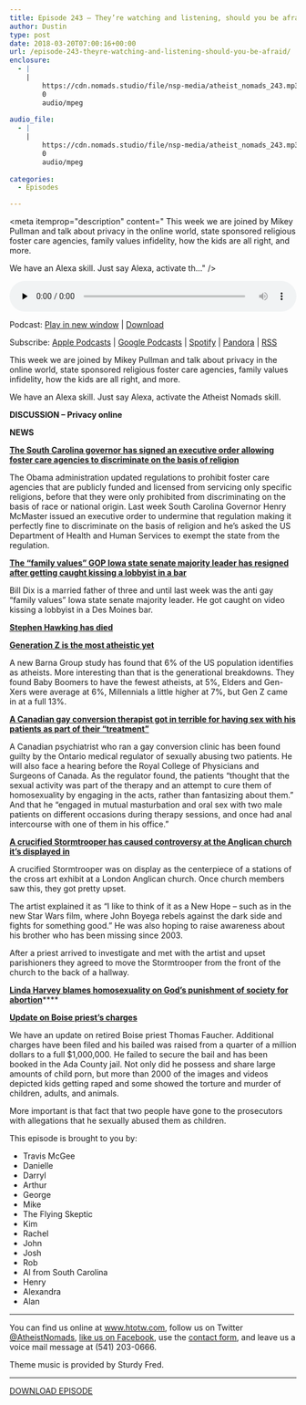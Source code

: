 ```yaml
---
title: Episode 243 – They’re watching and listening, should you be afraid?
author: Dustin
type: post
date: 2018-03-20T07:00:16+00:00
url: /episode-243-theyre-watching-and-listening-should-you-be-afraid/
enclosure:
  - |
    |
        https://cdn.nomads.studio/file/nsp-media/atheist_nomads_243.mp3
        0
        audio/mpeg
        
audio_file:
  - |
    |
        https://cdn.nomads.studio/file/nsp-media/atheist_nomads_243.mp3
        0
        audio/mpeg
        
categories:
  - Episodes

---
```

<div itemscope itemtype="http://schema.org/AudioObject">
  <meta itemprop="name" content="Episode 243 &#8211; They’re watching and listening, should you be afraid?" />
  
  <meta itemprop="uploadDate" content="2018-03-20T01:00:16-06:00" />
  
  <meta itemprop="encodingFormat" content="audio/mpeg" />
  
  <meta itemprop="description" content="
This week we are joined by Mikey Pullman and talk about privacy in the online world, state sponsored religious foster care agencies, family values infidelity, how the kids are all right, and more.

We have an Alexa skill. Just say Alexa, activate th..." />
  
  <meta itemprop="contentUrl" content="https://dts.podtrac.com/redirect.mp3/cdn.nomads.studio/file/nsp-media/atheist_nomads_243.mp3" />
  </p> 
  
  <div class="powerpress_player" id="powerpress_player_8506">
    <audio class="wp-audio-shortcode" id="audio-1698-250" preload="none" style="width: 100%;" controls="controls"><source type="audio/mpeg" src="https://dts.podtrac.com/redirect.mp3/cdn.nomads.studio/file/nsp-media/atheist_nomads_243.mp3?_=250" /><a href="https://dts.podtrac.com/redirect.mp3/cdn.nomads.studio/file/nsp-media/atheist_nomads_243.mp3">https://dts.podtrac.com/redirect.mp3/cdn.nomads.studio/file/nsp-media/atheist_nomads_243.mp3</a></audio>
  </div>
</div>

<p class="powerpress_links powerpress_links_mp3">
  Podcast: <a href="https://dts.podtrac.com/redirect.mp3/cdn.nomads.studio/file/nsp-media/atheist_nomads_243.mp3" class="powerpress_link_pinw" target="_blank" title="Play in new window" onclick="return powerpress_pinw('https://htotw.com/?powerpress_pinw=1698-podcast');" rel="nofollow">Play in new window</a> | <a href="https://dts.podtrac.com/redirect.mp3/cdn.nomads.studio/file/nsp-media/atheist_nomads_243.mp3" class="powerpress_link_d" title="Download" rel="nofollow" download="atheist_nomads_243.mp3">Download</a>
</p>

<p class="powerpress_links powerpress_subscribe_links">
  Subscribe: <a href="https://podcasts.apple.com/us/podcast/humanists-take-on-the-world/id530050098?mt=2&ls=1" class="powerpress_link_subscribe powerpress_link_subscribe_itunes" target="_blank" title="Subscribe on Apple Podcasts" rel="nofollow">Apple Podcasts</a> | <a href="https://www.google.com/podcasts?feed=aHR0cDovL2F0aGVpc3Rub21hZHMubGlic3luLmNvbS9yc3M%3D" class="powerpress_link_subscribe powerpress_link_subscribe_googleplay" target="_blank" title="Subscribe on Google Podcasts" rel="nofollow">Google Podcasts</a> | <a href="https://open.spotify.com/show/3LzK2xZGike6Tc1GEMtMbr?si=LieN9SNuTpq96smuaUsH8A" class="powerpress_link_subscribe powerpress_link_subscribe_spotify" target="_blank" title="Subscribe on Spotify" rel="nofollow">Spotify</a> | <a href="https://www.pandora.com/podcast/atheist-nomads/PC:10122?corr=62071012&part=ug" class="powerpress_link_subscribe powerpress_link_subscribe_pandora" target="_blank" title="Subscribe on Pandora" rel="nofollow">Pandora</a> | <a href="https://htotw.com/feed/podcast/" class="powerpress_link_subscribe powerpress_link_subscribe_rss" target="_blank" title="Subscribe via RSS" rel="nofollow">RSS</a>
</p>

  
This week we are joined by Mikey Pullman and talk about privacy in the online world, state sponsored religious foster care agencies, family values infidelity, how the kids are all right, and more.

We have an Alexa skill. Just say Alexa, activate the Atheist Nomads skill.

**DISCUSSION &#8211; Privacy online**

**NEWS**

**<a href="https://www.postandcourier.com/politics/gov-henry-mcmaster-allows-foster-care-agencies-in-south-carolina/article_4ec95fd6-2700-11e8-8313-1b06c3f009a9.html" target="_blank" rel="noopener">The South Carolina governor has signed an executive order allowing foster care agencies to discriminate on the basis of religion</a>**

The Obama administration updated regulations to prohibit foster care agencies that are publicly funded and licensed from servicing only specific religions, before that they were only prohibited from discriminating on the basis of race or national origin. Last week South Carolina Governor Henry McMaster issued an executive order to undermine that regulation making it perfectly fine to discriminate on the basis of religion and he’s asked the US Department of Health and Human Services to exempt the state from the regulation.

**<a href="http://www.thenewcivilrightsmovement.com/873630/bill_dix_quits_top_anti_gay_family_values_lawmaker_caught_on_camera_kissing_lobbyist" target="_blank" rel="noopener">The &#8220;family values&#8221; GOP Iowa state senate majority leader has resigned after getting caught kissing a lobbyist in a bar</a>**

Bill Dix is a married father of three and until last week was the anti gay “family values” Iowa state senate majority leader. He got caught on video kissing a lobbyist in a Des Moines bar.

**<a href="http://www.bbc.com/news/uk-43396008?ns_mchannel=social&ns_campaign=bbc_breaking&ns_source=twitter&ns_linkname=news_central" target="_blank" rel="noopener">Stephen Hawking has died</a>**

**<a href="http://baylorlariat.com/2018/02/15/research-shows-generation-z-is-the-most-atheistic-yet/" target="_blank" rel="noopener">Generation Z is the most atheistic yet</a>**

A new Barna Group study has found that 6% of the US population identifies as atheists. More interesting than that is the generational breakdowns. They found Baby Boomers to have the fewest atheists, at 5%, Elders and Gen-Xers were average at 6%, Millennials a little higher at 7%, but Gen Z came in at a full 13%.

**<a href="https://www.rawstory.com/2018/03/gay-conversion-therapist-cured-male-patients-by-having-with-them-in-his-office/" target="_blank" rel="noopener">A Canadian gay conversion therapist got in terrible for having sex with his patients as part of their &#8220;treatment&#8221;</a>**

A Canadian psychiatrist who ran a gay conversion clinic has been found guilty by the Ontario medical regulator of sexually abusing two patients. He will also face a hearing before the Royal College of Physicians and Surgeons of Canada. As the regulator found, the patients “thought that the sexual activity was part of the therapy and an attempt to cure them of homosexuality by engaging in the acts, rather than fantasizing about them.” And that he “engaged in mutual masturbation and oral sex with two male patients on different occasions during therapy sessions, and once had anal intercourse with one of them in his office.”

**<a href="http://www.dailymail.co.uk/news/article-5497837/Crucified-Star-Wars-Stormtrooper-hangs-Anglican-church.html" target="_blank" rel="noopener">A crucified Stormtrooper has caused controversy at the Anglican church it’s displayed in</a>**

A crucified Stormtrooper was on display as the centerpiece of a stations of the cross art exhibit at a London Anglican church. Once church members saw this, they got pretty upset.

The artist explained it as “I like to think of it as a New Hope &#8211; such as in the new Star Wars film, where John Boyega rebels against the dark side and fights for something good.” He was also hoping to raise awareness about his brother who has been missing since 2003.

After a priest arrived to investigate and met with the artist and upset parishioners they agreed to move the Stormtrooper from the front of the church to the back of a hallway.

**<a href="http://www.rightwingwatch.org/post/linda-harvey-gay-people-engage-in-dead-end-degrading-passions/" target="_blank" rel="noopener">Linda Harvey blames homosexuality on God’s punishment of society for abortion</a>******

**<a href="http://criticschronicle.com/ex-priest-alleged-possessing-2000-child-rapetorture-images-videos-two-cases-child-abuse/" target="_blank" rel="noopener">Update on Boise priest’s charges</a>**

We have an update on retired Boise priest Thomas Faucher. Additional charges have been filed and his bailed was raised from a quarter of a million dollars to a full $1,000,000. He failed to secure the bail and has been booked in the Ada County jail. Not only did he possess and share large amounts of child porn, but more than 2000 of the images and videos depicted kids getting raped and some showed the torture and murder of children, adults, and animals.

More important is that fact that two people have gone to the prosecutors with allegations that he sexually abused them as children.

This episode is brought to you by:

* Travis McGee  
* Danielle  
* Darryl  
* Arthur  
* George  
* Mike  
* The Flying Skeptic  
* Kim  
* Rachel  
* John  
* Josh  
* Rob  
* Al from South Carolina  
* Henry  
* Alexandra  
* Alan

<hr width="500" />

You can find us online at <a href="https://www.htotw.com/" target="_blank" rel="noopener">www.htotw.com</a>, follow us on Twitter <a href="https://htotw.com/twitter" target="_blank" rel="noopener">@AtheistNomads</a>, <a href="https://htotw.com/facebook" target="_blank" rel="noopener">like us on Facebook</a>, use the [contact form](https://htotw.com/contact), and leave us a voice mail message at (541) 203-0666.

Theme music is provided by Sturdy Fred.

<hr width="”500”" />

[DOWNLOAD EPISODE][1]

 [1]: https://dts.podtrac.com/redirect.mp3/cdn.nomads.studio/file/nsp-media/atheist_nomads_243.mp3